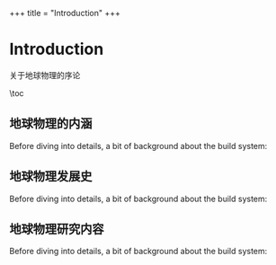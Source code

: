 +++
title = "Introduction"
+++

# Introduction

关于地球物理的序论

\toc

## 地球物理的内涵

Before diving into details, a bit of background about the build system:


## 地球物理发展史

Before diving into details, a bit of background about the build system:


## 地球物理研究内容

Before diving into details, a bit of background about the build system:



